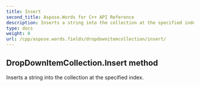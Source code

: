 ```yaml
---
title: Insert
second_title: Aspose.Words for C++ API Reference
description: Inserts a string into the collection at the specified index. 
type: docs
weight: 0
url: /cpp/aspose.words.fields/dropdownitemcollection/insert/
---
```

## DropDownItemCollection.Insert method


Inserts a string into the collection at the specified index. 

